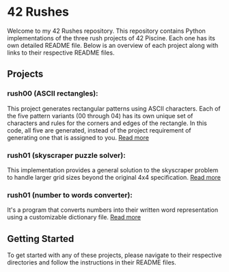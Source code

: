 # 42 Rushes

Welcome to my 42 Rushes repository. This repository contains Python implementations of the three rush projects of 42 Piscine. Each one has its own detailed README file. Below is an overview of each project along with links to their respective README files.

## Projects

### rush00 (ASCII rectangles): 
This project generates rectangular patterns using ASCII characters. Each of the five pattern variants (00 through 04) has its own unique set of characters and rules for the corners and edges of the rectangle. In this code, all five are generated, instead of the project requirement of generating one that is assigned to you.
[Read more](./rush00/README.md)

### rush01 (skyscraper puzzle solver):
This implementation provides a general solution to the skyscraper problem to handle larger grid sizes beyond the original 4x4 specification.
[Read more](./rush01/README.md)

### rush01 (number to words converter):
It's a program that converts numbers into their written word representation using a customizable dictionary file.
[Read more](./rush02/README.md)

## Getting Started

To get started with any of these projects, please navigate to their respective directories and follow the instructions in their README files.
